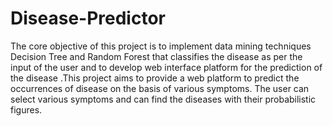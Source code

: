 # Disease-Predictor
The core objective of this project is to implement data mining techniques Decision Tree and Random Forest that classifies the disease as per the input of the user and to develop web interface platform for the prediction of the disease .This project aims to provide a web platform to predict the occurrences of disease on the basis of various symptoms. The user can select various symptoms and can find the diseases with their probabilistic figures.

